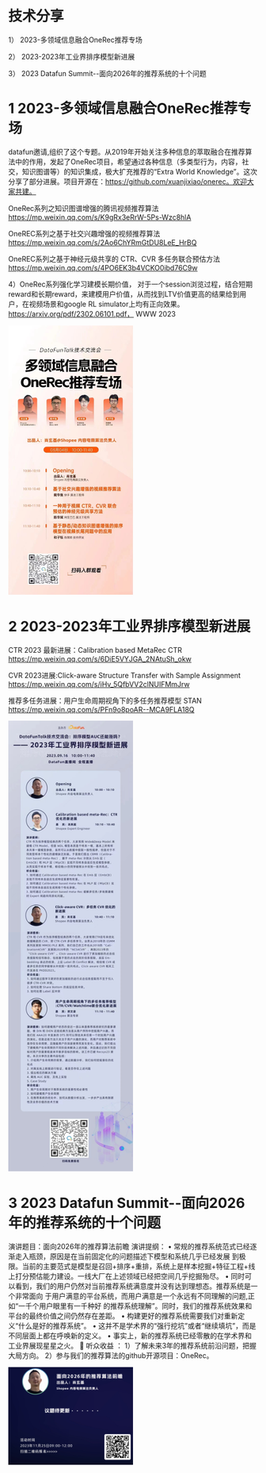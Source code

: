 # 技术分享
1） 2023-多领域信息融合OneRec推荐专场

2） 2023-2023年工业界排序模型新进展

3） 2023 Datafun Summit--面向2026年的推荐系统的十个问题



# 1 2023-多领域信息融合OneRec推荐专场

datafun邀请,组织了这个专题。从2019年开始关注多种信息的萃取融合在推荐算法中的作用，发起了OneRec项目，希望通过各种信息（多类型行为，内容，社交，知识图谱等）的知识集成，极大扩充推荐的“Extra World Knowledge”。这次分享了部分进展。项目开源在：https://github.com/xuanjixiao/onerec。欢迎大家共建。

OneRec系列之知识图谱增强的腾讯视频推荐算法 https://mp.weixin.qq.com/s/K9gRx3eRrW-5Ps-Wzc8hlA

OneREC系列之基于社交兴趣增强的视频推荐算法 https://mp.weixin.qq.com/s/2Ao6ChYRmGtDU8LeE_HrBQ

OneREC系列之基于神经元级共享的 CTR、CVR 多任务联合预估方法 https://mp.weixin.qq.com/s/4PO6EK3b4VCKO0ibd76C9w

4）OneRec系列强化学习建模长期价值， 对于一个session浏览过程，结合短期reward和长期reward，来建模用户价值，从而找到LTV价值更高的结果给到用户，在视频场景和google RL simulator上均有正向效果。https://arxiv.org/pdf/2302.06101.pdf， WWW 2023

 <img src="https://github.com/xuanjixiao/presentations/blob/main/%E5%A4%9A%E9%A2%86%E5%9F%9F%E4%BF%A1%E6%81%AF%E8%9E%8D%E5%90%88OneRec%E6%8E%A8%E8%8D%90%E4%B8%93%E5%9C%BA.jpg" width="50%" height="10%" />


# 2 2023-2023年工业界排序模型新进展

CTR 2023 最新进展：Calibration based MetaRec CTR  https://mp.weixin.qq.com/s/6DiE5VYJGA_2NAtuSh_okw

CVR 2023进展:Click-aware Structure Transfer with Sample Assignment https://mp.weixin.qq.com/s/iHv_5QfbVV2clNUIFMmJrw

推荐多任务进展：用户生命周期视角下的多任务推荐模型 STAN  https://mp.weixin.qq.com/s/PFn9o8poAR--MCA9FLA18Q


 <img src="https://github.com/xuanjixiao/presentations/blob/main/2023%E5%B9%B4%E5%B7%A5%E4%B8%9A%E7%95%8C%E6%8E%92%E5%BA%8F%E6%A8%A1%E5%9E%8B%E6%96%B0%E8%BF%9B%E5%B1%95.jpg" width="50%" height="10%" />
 

# 3 2023 Datafun Summit--面向2026年的推荐系统的十个问题

演讲题目：面向2026年的推荐算法前瞻
演讲提纲：
• 常规的推荐系统范式已经逐渐走入瓶颈，原因是在当前固定化的问题描述下模型和系统几乎已经发展 到极限。当前的主要范式是模型是召回+排序+重排，系统上是样本挖掘+特征工程+线上打分预估能力建设。一线大厂在上述领域已经把空间几乎挖掘殆尽。
• 同时可以看到，我们的用户仍然对当前推荐系统满意度并没有达到理想态。推荐系统是一个非常面向 于用户满意的平台系统，而用户满意是一个永远有不同理解的问题,正如“一千个用户眼里有一千种好 的推荐系统理解”。同时，我们的推荐系统效果和平台的最终价值之间仍然存在差距。
• 构建更好的推荐系统需要我们对重新定义“什么是好的推荐系统”。
• 这并不是学术界的“强行挖坑”或者“继续填坑”，而是不同层面上都在呼唤新的定义。
• 事实上，新的推荐系统已经零散的在学术界和工业界展现星星之火。
🎁 听众收益
 ：
1）了解未来3年的推荐系统前沿问题，把握大局方向。
2）参与我们的推荐算法的github开源项目：OneRec。

 <img src="https://github.com/xuanjixiao/presentations/blob/main/%203%202023%20Datafun%20Summit--%E9%9D%A2%E5%90%912026%E5%B9%B4%E7%9A%84%E6%8E%A8%E8%8D%90%E7%B3%BB%E7%BB%9F%E7%9A%84%E5%8D%81%E4%B8%AA%E9%97%AE%E9%A2%98.jpg" width="50%" height="10%" />


